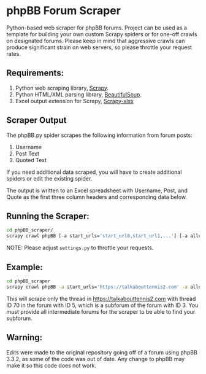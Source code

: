 # phpBB Forum Scraper

Python-based web scraper for phpBB forums. Project can be used as a template for building your own
custom Scrapy spiders or for one-off crawls on designated forums. Please keep in mind that aggressive crawls
can produce significant strain on web servers, so please throttle your request rates.


## Requirements: 

1. Python web scraping library, [Scrapy](http://scrapy.org/).   
2. Python HTML/XML parsing library, [BeautifulSoup](https://www.crummy.com/software/BeautifulSoup/bs4/doc/).
3. Excel output extension for Scrapy, [Scrapy-xlsx](https://pypi.org/project/scrapy-xlsx/)


## Scraper Output

The phpBB.py spider scrapes the following information from forum posts:
1. Username
2. Post Text
3. Quoted Text

If you need additional data scraped, you will have to create additional spiders or edit the existing spider.

The output is written to an Excel spreadsheet with Username, Post, and Quote as the first three column headers and corresponding data below.

## Running the Scraper:
```bash
cd phpBB_scraper/
scrapy crawl phpBB [-a start_urls='start_url0,start_url1,...'] [-a allowed_domains='allowed_domain0,allowed_domain1,...'] [-a forums='forum0,forum1,...'] [-a threads='thread0,thread1,...'] [-a login_url='login_url'] [-a username='username'] [-a password='password']
```
NOTE: Please adjust `settings.py` to throttle your requests.

## Example:
```bash
cd phpBB_scraper
scrapy crawl phpBB -a start_urls='https://talkabouttennis2.com' -a allowed_domains='talkabouttennis2.com' -a forums='f=3,f=5' -a threads='f=5&t=70' -o posts
```
This will scrape only the thread in https://talkabouttennis2.com with thread ID 70 in the forum with ID 5, which is a subforum of the forum with ID 3. You must provide all intermediate forums for the scraper to be able to find your subforum.

## Warning:

Edits were made to the original repository going off of a forum using phpBB 3.3.2, as some of the code was out of date. Any change to phpBB may make it so this code does not work.